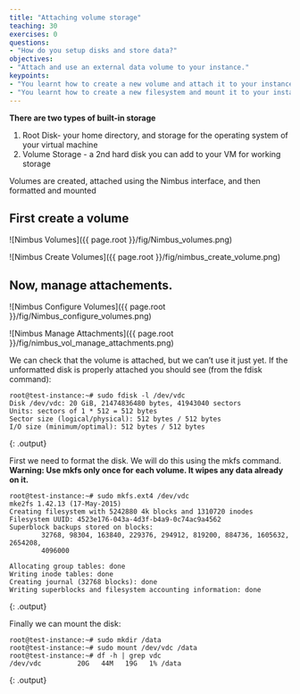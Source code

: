```yaml
---
title: "Attaching volume storage"
teaching: 30
exercises: 0
questions:
- "How do you setup disks and store data?"
objectives:
- "Attach and use an external data volume to your instance."
keypoints:
- "You learnt how to create a new volume and attach it to your instance."
- "You learnt how to create a new filesystem and mount it to your instance"
---
```


**There are two types of built-in storage**
1. Root Disk- your home directory, and storage for the operating system of your virtual machine
2. Volume Storage - a 2nd hard disk you can add to your VM for working storage

Volumes are created, attached using the Nimbus interface, and then formatted and mounted
## First create a volume
![Nimbus Volumes]({{ page.root }}/fig/Nimbus_volumes.png)

![Nimbus Create Volumes]({{ page.root }}/fig/nimbus_create_volume.png)

## Now, manage attachements.
![Nimbus Configure Volumes]({{ page.root }}/fig/Nimbus_configure_volumes.png)

![Nimbus Manage Attachments]({{ page.root }}/fig/nimbus_vol_manage_attachments.png)

We can check that the volume is attached, but we can’t use it just yet.  If the unformatted disk is properly attached you should see (from the fdisk command):

~~~
root@test-instance:~# sudo fdisk -l /dev/vdc
Disk /dev/vdc: 20 GiB, 21474836480 bytes, 41943040 sectors
Units: sectors of 1 * 512 = 512 bytes
Sector size (logical/physical): 512 bytes / 512 bytes
I/O size (minimum/optimal): 512 bytes / 512 bytes
~~~
{: .output}

First we need to format the disk.  We will do this using the mkfs command. __Warning: Use mkfs only once for each volume. It wipes any data already on it.__

~~~
root@test-instance:~# sudo mkfs.ext4 /dev/vdc
mke2fs 1.42.13 (17-May-2015)
Creating filesystem with 5242880 4k blocks and 1310720 inodes
Filesystem UUID: 4523e176-043a-4d3f-b4a9-0c74ac9a4562
Superblock backups stored on blocks:
        32768, 98304, 163840, 229376, 294912, 819200, 884736, 1605632, 2654208,
        4096000
 
Allocating group tables: done
Writing inode tables: done
Creating journal (32768 blocks): done
Writing superblocks and filesystem accounting information: done
~~~
{: .output}

Finally we can mount the disk:

~~~
root@test-instance:~# sudo mkdir /data
root@test-instance:~# sudo mount /dev/vdc /data
root@test-instance:~# df -h | grep vdc
/dev/vdc         20G   44M   19G   1% /data
~~~
{: .output}
